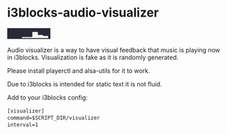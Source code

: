 # i3blocks-audio-visualizer

![Description of Image](screenshot.jpg)

Audio visualizer is a way to have visual feedback that music is playing now in i3blocks. Visualization is fake as it is randomly generated. 

Please install playerctl and alsa-utils for it to work.

Due to i3blocks is intended for static text it is not fluid.

Add to your i3blocks config:
```
[visualizer]
command=$SCRIPT_DIR/visualizer
interval=1
```

